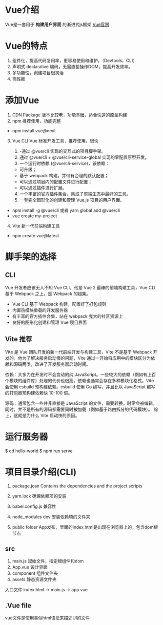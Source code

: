 # Vue介绍

Vue是一套用于 **构建用户界面** 的渐进式js框架
[Vue官网](https://cn.vuejs.org/)
# Vue的特点

1. 组件化，提高代码复用率，更容易使用和维护。（Devtools，CLI）
2. 声明式 declarative 编码，无需直接操作DOM，提高开发效率。
3. 多功能性，创建项目很灵活
4. 高性能

# 添加Vue

1. CDN Package
版本比较老，功能基础，适合快速的原型构建
2. npm
推荐使用，功能完整
- npm install vue@next
3. Vue CLI
Vue 标准开发工具，推荐使用，很快

   1. -通过 @vue/cli 实现的交互式的项目脚手架。
   2. 通过 @vue/cli + @vue/cli-service-global 实现的零配置原型开发。
   3. 一个运行时依赖 (@vue/cli-service)，该依赖：
   - 可升级；
   - 基于 webpack 构建，并带有合理的默认配置；
   - 可以通过项目内的配置文件进行配置；
   - 可以通过插件进行扩展。

   4. 一个丰富的官方插件集合，集成了前端生态中最好的工具。
   5. 一套完全图形化的创建和管理 Vue.js 项目的用户界面。

- npm install -g @vue/cli 或者 yarn global add @vue/cli
- vue create my-project

4. Vite
新一代前端构建工具
- npm create vue@latest

# 脚手架的选择
## CLI
Vue 开发者应该无人不知 Vue CLI，他是 Vue 2 最棒的前端构建工具，Vue CLI 基于 Webpack 之上，是 Webpack 的超集。

- Vue CLI 基于 Webpack 构建，配置好了打包规则
- 内置热模块重载的开发服务器
- 有丰富的官方插件合集，站在 webpack 庞大的社区资源上
- 友好的图形化创建和管理 Vue 项目界面
## Vite 推荐
Vite 是 Vue 团队开发的新一代前端开发与构建工具，Vite 不是基于 Webpack 开发的，他为了解决服务启动慢的问题，Vite 通过一开始将应用中的模块区分为依赖和源码两类，改进了开发服务器启动时间。

依赖：大多为在开发时不会变动的纯 JavaScript。一些较大的依赖（例如有上百个模块的组件库）处理的代价也很高。依赖也通常会存在多种模块化格式。Vite 会使用 esbuild 预构建依赖。esbuild 使用 Go 编写，并且比以 JavaScript 编写的打包器预构建依赖快 10-100 倍。

源码：通常包含一些并非直接是 JavaScript 的文件，需要转换，时常会被编辑。同时，并不是所有的源码都需要同时被加载（例如基于路由拆分的代码模块）。
综上，这就是为什么 Vite 启动快的原因。

# 运行服务器

 $ cd hello-world
 $ npm run serve

# 项目目录介绍(CLI)
1. package.josn Contains the dependencies and the project scripts

2. yarn.lock 确保依赖项的安装
3. babel.config.js 兼容性
4. node_modules dev 安装依赖项的文件夹
5. public folder App发布，里面的index.html是出现在浏览器上的，包含dom根节点

## src

1. main.js 起始文件，指定根组件和dom
2. App.vue 设计界面
3. component 组件文件夹
4. assets 静态资源文件夹

入口文件 index.html -> main.js -> app.vue

## .Vue file
vue文件是使用类似html语法来描述UI的文件
